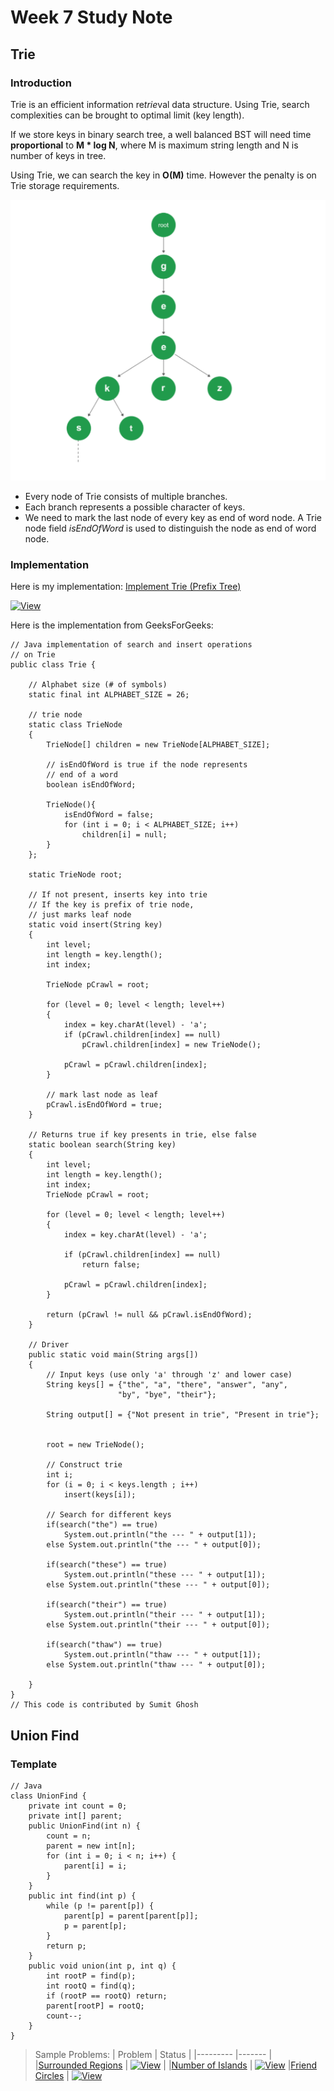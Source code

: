 # Week 7 Study Note
## Trie
### Introduction
Trie is an efficient information re*trie*val data structure. Using Trie, search complexities can be brought to optimal limit (key length). 

If we store keys in binary search tree, a well balanced BST will need time **proportional** to **M * log N**, where M is maximum string length and N is number of keys in tree. 

Using Trie, we can search the key in **O(M)** time. However the penalty is on Trie storage requirements.

![Trie](Assets/Trie_1.png)

- Every node of Trie consists of multiple branches. 
- Each branch represents a possible character of keys. 
- We need to mark the last node of every key as end of word node. A Trie node field *isEndOfWord* is used to distinguish the node as end of word node.

### Implementation
Here is my implementation: [Implement Trie (Prefix Tree)](https://leetcode.com/problems/implement-trie-prefix-tree/) 

[![View](https://img.shields.io/static/v1?label=View%20My%20Solution&message=√&color=yellow&style=?style=for-the-badge&logo=Github)](https://github.com/Fettes/Coding-Exercise/blob/master/Trie/208.implement-trie-prefix-tree.java)


Here is the implementation from GeeksForGeeks:
```
// Java implementation of search and insert operations 
// on Trie 
public class Trie { 
	
	// Alphabet size (# of symbols) 
	static final int ALPHABET_SIZE = 26; 
	
	// trie node 
	static class TrieNode 
	{ 
		TrieNode[] children = new TrieNode[ALPHABET_SIZE]; 
	
		// isEndOfWord is true if the node represents 
		// end of a word 
		boolean isEndOfWord; 
		
		TrieNode(){ 
			isEndOfWord = false; 
			for (int i = 0; i < ALPHABET_SIZE; i++) 
				children[i] = null; 
		} 
	}; 
	
	static TrieNode root; 
	
	// If not present, inserts key into trie 
	// If the key is prefix of trie node, 
	// just marks leaf node 
	static void insert(String key) 
	{ 
		int level; 
		int length = key.length(); 
		int index; 
	
		TrieNode pCrawl = root; 
	
		for (level = 0; level < length; level++) 
		{ 
			index = key.charAt(level) - 'a'; 
			if (pCrawl.children[index] == null) 
				pCrawl.children[index] = new TrieNode(); 
	
			pCrawl = pCrawl.children[index]; 
		} 
	
		// mark last node as leaf 
		pCrawl.isEndOfWord = true; 
	} 
	
	// Returns true if key presents in trie, else false 
	static boolean search(String key) 
	{ 
		int level; 
		int length = key.length(); 
		int index; 
		TrieNode pCrawl = root; 
	
		for (level = 0; level < length; level++) 
		{ 
			index = key.charAt(level) - 'a'; 
	
			if (pCrawl.children[index] == null) 
				return false; 
	
			pCrawl = pCrawl.children[index]; 
		} 
	
		return (pCrawl != null && pCrawl.isEndOfWord); 
	} 
	
	// Driver 
	public static void main(String args[]) 
	{ 
		// Input keys (use only 'a' through 'z' and lower case) 
		String keys[] = {"the", "a", "there", "answer", "any", 
						"by", "bye", "their"}; 
	
		String output[] = {"Not present in trie", "Present in trie"}; 
	
	
		root = new TrieNode(); 
	
		// Construct trie 
		int i; 
		for (i = 0; i < keys.length ; i++) 
			insert(keys[i]); 
	
		// Search for different keys 
		if(search("the") == true) 
			System.out.println("the --- " + output[1]); 
		else System.out.println("the --- " + output[0]); 
		
		if(search("these") == true) 
			System.out.println("these --- " + output[1]); 
		else System.out.println("these --- " + output[0]); 
		
		if(search("their") == true) 
			System.out.println("their --- " + output[1]); 
		else System.out.println("their --- " + output[0]); 
		
		if(search("thaw") == true) 
			System.out.println("thaw --- " + output[1]); 
		else System.out.println("thaw --- " + output[0]); 
		
	} 
} 
// This code is contributed by Sumit Ghosh 

```

## Union Find
### Template
```
// Java
class UnionFind { 
	private int count = 0; 
	private int[] parent; 
	public UnionFind(int n) { 
		count = n; 
		parent = new int[n]; 
		for (int i = 0; i < n; i++) { 
			parent[i] = i;
		}
	} 
	public int find(int p) { 
		while (p != parent[p]) { 
			parent[p] = parent[parent[p]]; 
			p = parent[p]; 
		}
		return p; 
	}
	public void union(int p, int q) { 
		int rootP = find(p); 
		int rootQ = find(q); 
		if (rootP == rootQ) return; 
		parent[rootP] = rootQ; 
		count--;
	}
}
```

> Sample Problems:
> |  Problem  | Status |
> |--------- |------- |
> |[Surrounded Regions](https://leetcode.com/problems/surrounded-regions/) | [![View](https://img.shields.io/static/v1?label=View%20My%20Solution&message=√&color=yellow&style=?style=for-the-badge&logo=Github)](https://github.com/Fettes/Coding-Exercise/blob/master/Union%20Find/130.surrounded-regions.java) |
> |[Number of Islands](https://leetcode.com/problems/number-of-islands/) | [![View](https://img.shields.io/static/v1?label=View%20My%20Solution&message=√&color=yellow&style=?style=for-the-badge&logo=Github)](https://github.com/Fettes/Coding-Exercise/blob/master/Union%20Find/200.number-of-islands.java)
> |[Friend Circles](https://leetcode.com/problems/friend-circles/) | [![View](https://img.shields.io/static/v1?label=View%20My%20Solution&message=√&color=yellow&style=?style=for-the-badge&logo=Github)](https://github.com/Fettes/Coding-Exercise/blob/master/Union%20Find/547.friend-circles.java)

## 